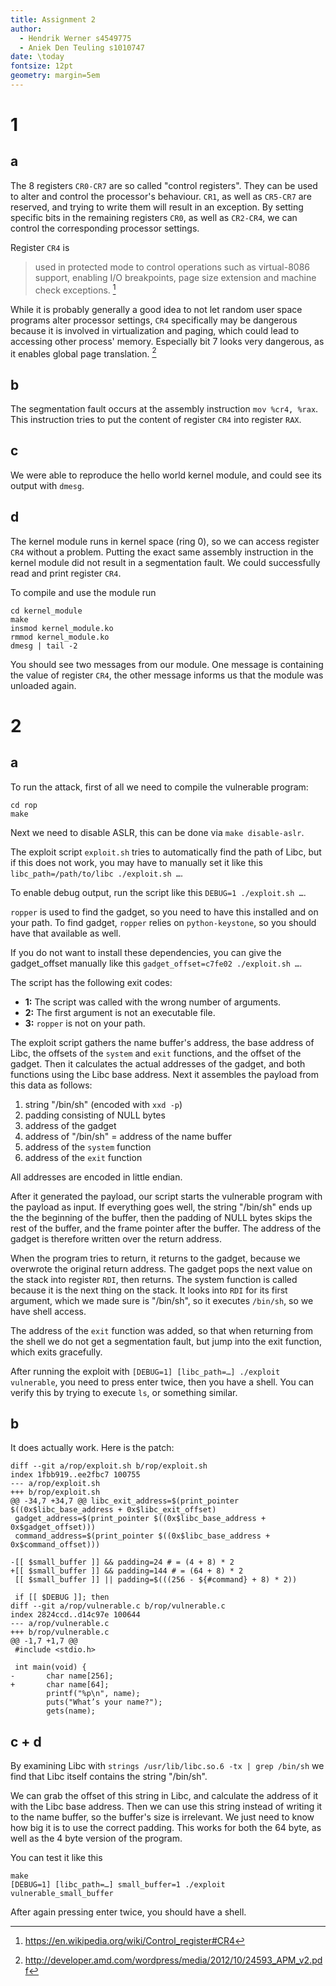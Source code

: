 ```yaml
---
title: Assignment 2
author:
  - Hendrik Werner s4549775
  - Aniek Den Teuling s1010747
date: \today
fontsize: 12pt
geometry: margin=5em
---
```


# 1
## a
The 8 registers `CR0-CR7` are so called "control registers". They can be used to alter and control the processor's behaviour. `CR1`, as well as `CR5-CR7` are reserved, and trying to write them will result in an exception. By setting specific bits in the remaining registers `CR0`, as well as `CR2-CR4`, we can control the corresponding processor settings.

Register `CR4` is

> used in protected mode to control operations such as virtual-8086 support, enabling I/O breakpoints, page size extension and machine check exceptions. [^1]

While it is probably generally a good idea to not let random user space programs alter processor settings, `CR4` specifically may be dangerous because it is involved in virtualization and paging, which could lead to accessing other process' memory. Especially bit 7 looks very dangerous, as it enables global page translation. [^2]

[^1]: <https://en.wikipedia.org/wiki/Control_register#CR4>
[^2]: <http://developer.amd.com/wordpress/media/2012/10/24593_APM_v2.pdf>

## b
The segmentation fault occurs at the assembly instruction `mov %cr4, %rax`. This instruction tries to put the content of register `CR4` into register `RAX`.

## c
We were able to reproduce the hello world kernel module, and could see its output with `dmesg`.

## d
The kernel module runs in kernel space (ring 0), so we can access register `CR4` without a problem.
Putting the exact same assembly instruction in the kernel module did not result in a segmentation fault. We could successfully read and print register `CR4`.

To compile and use the module run

```
cd kernel_module
make
insmod kernel_module.ko
rmmod kernel_module.ko
dmesg | tail -2
```

You should see two messages from our module. One message is containing the value of register `CR4`, the other message informs us that the module was unloaded again.

# 2
## a
To run the attack, first of all we need to compile the vulnerable program:

```
cd rop
make
```

Next we need to disable ASLR, this can be done via `make disable-aslr`.

The exploit script `exploit.sh` tries to automatically find the path of Libc, but if this does not work, you may have to manually set it like this `libc_path=/path/to/libc ./exploit.sh …`.

To enable debug output, run the script like this `DEBUG=1 ./exploit.sh …`.

`ropper` is used to find the gadget, so you need to have this installed and on your path. To find gadget, `ropper` relies on `python-keystone`, so you should have that available as well.

If you do not want to install these dependencies, you can give the gadget_offset manually like this `gadget_offset=c7fe02 ./exploit.sh …`.

The script has the following exit codes:

* **1:** The script was called with the wrong number of arguments.
* **2:** The first argument is not an executable file.
* **3:** `ropper` is not on your path.

The exploit script gathers the name buffer's address, the base address of Libc, the offsets of the `system` and `exit` functions, and the offset of the gadget. Then it calculates the actual addresses of the gadget, and both functions using the Libc base address. Next it assembles the payload from this data as follows:

1. string "/bin/sh" (encoded with `xxd -p`)
2. padding consisting of NULL bytes
3. address of the gadget
4. address of "/bin/sh" = address of the name buffer
5. address of the `system` function
6. address of the `exit` function

All addresses are encoded in little endian.

After it generated the payload, our script starts the vulnerable program with the payload as input. If everything goes well, the string "/bin/sh" ends up the the beginning of the buffer, then the padding of NULL bytes skips the rest of the buffer, and the frame pointer after the buffer. The address of the gadget is therefore written over the return address.

When the program tries to return, it returns to the gadget, because we overwrote the original return address. The gadget pops the next value on the stack into register `RDI`, then returns. The system function is called because it is the next thing on the stack. It looks into `RDI` for its first argument, which we made sure is "/bin/sh", so it executes `/bin/sh`, so we have shell access.

The address of the `exit` function was added, so that when returning from the shell we do not get a segmentation fault, but jump into the exit function, which exits gracefully.

After running the exploit with `[DEBUG=1] [libc_path=…] ./exploit vulnerable`, you need to press enter twice, then you have a shell. You can verify this by trying to execute `ls`, or something similar.

## b
It does actually work. Here is the patch:

```
diff --git a/rop/exploit.sh b/rop/exploit.sh
index 1fbb919..ee2fbc7 100755
--- a/rop/exploit.sh
+++ b/rop/exploit.sh
@@ -34,7 +34,7 @@ libc_exit_address=$(print_pointer $((0x$libc_base_address + 0x$libc_exit_offset)
 gadget_address=$(print_pointer $((0x$libc_base_address + 0x$gadget_offset)))
 command_address=$(print_pointer $((0x$libc_base_address + 0x$command_offset)))

-[[ $small_buffer ]] && padding=24 # = (4 + 8) * 2
+[[ $small_buffer ]] && padding=144 # = (64 + 8) * 2
 [[ $small_buffer ]] || padding=$(((256 - ${#command} + 8) * 2))

 if [[ $DEBUG ]]; then
diff --git a/rop/vulnerable.c b/rop/vulnerable.c
index 2824ccd..d14c97e 100644
--- a/rop/vulnerable.c
+++ b/rop/vulnerable.c
@@ -1,7 +1,7 @@
 #include <stdio.h>

 int main(void) {
-       char name[256];
+       char name[64];
        printf("%p\n", name);
        puts("What’s your name?");
        gets(name);
```

## c + d
By examining Libc with `strings /usr/lib/libc.so.6 -tx | grep /bin/sh` we find that Libc itself contains the string "/bin/sh".

We can grab the offset of this string in Libc, and calculate the address of it with the Libc base address. Then we can use this string instead of writing it to the name buffer, so the buffer's size is irrelevant. We just need to know how big it is to use the correct padding. This works for both the 64 byte, as well as the 4 byte version of the program.

You can test it like this

```
make
[DEBUG=1] [libc_path=…] small_buffer=1 ./exploit vulnerable_small_buffer
```

After again pressing enter twice, you should have a shell.
